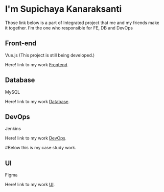 # I'm Supichaya Kanaraksanti
Those link below is a part of Integrated project that me and my friends make it together.
I'm the one who responsible for FE, DB and DevOps
## Front-end
Vue.js (This project is still being developed.)

Here! link to my work [Frontend](https://github.com/INT222-Integrated-01-92-99/frontend.git).


## Database
MySQL

Here! link to my work [Database](https://github.com/INT222-Integrated-01-92-99/DB.git).


## DevOps
Jenkins

Here! link to my work [DevOps](https://github.com/INT222-Integrated-01-92-99/devops.git).

#Below this is my case study work.

## UI
Figma

Here! link to my work [UI](https://www.figma.com/file/Nz9UhxuEdHlzkS17X5w99F/Meditation-app?node-id=0%3A1).


